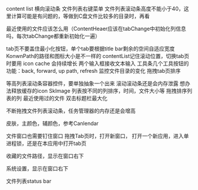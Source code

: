 content list 横向滚动条
文件列表右键菜单
文件列表滚动条高度不能小于40，这里计算可能是有问题的，等做到C盘文件比较多的目录时，再看

最近使用的文件应该怎么用（ContentHeaer应该在tabChange中初始化列信息吗，每次tabChange都重新初始化一遍）

tab页不要盖住最小化按钮，单个tab要根据title bar剩余的空间自适应宽度
KonwnPath的路径和图标大小是不一样的
contentList记住滚动位置，切换tab页时要用
icon cache 会持续增长
两个输入框接收文本输入
工具条几个工具按钮的功能：back, forward, up path, refresh
监控文件目录的变化
拖拽tab页排序

等高列表滚动条容器控件，要单独抽象一个出来
滚动滚动条还是会内存泄露
想办法释放缓存的icon SkImage
列表按不同的列排序，时间，文件大小等
拖拽排序列表的列
最近使用过的文件
双击标题栏最大化

不断拖拽文件列表滚动条，任务管理器的内存还是会增高


皮肤，主颜色，辅颜色，参考Canlendar

文件窗口也需要钉住窗口
拖拽Tab页时，打开新窗口，
打开一个新应用，进入单进程锁，还是在本应用中打开tab页

收藏的文件路径，显示在窗口右下

系统设置，显示在窗口右下

文件列表status bar